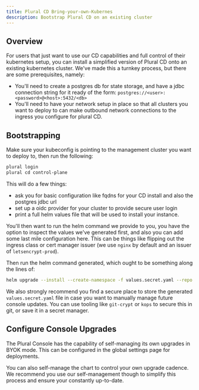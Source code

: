 ```yaml
---
title: Plural CD Bring-your-own-Kubernes
description: Bootstrap Plural CD on an existing cluster
---
```


## Overview

For users that just want to use our CD capabilities and full control of their kubernetes setup, you can install a simplified version of Plural CD onto an existing kubernetes cluster. We've made this a turnkey process, but there are some prerequisites, namely:

- You'll need to create a postgres db for state storage, and have a jdbc connection string for it ready of the form: `postgres://<user>:<password>@<host>:5432/<db>`
- You'll need to have your network setup in place so that all clusters you want to deploy to can make outbound network connections to the ingress you configure for plural CD.

## Bootstrapping

Make sure your kubeconfig is pointing to the management cluster you want to deploy to, then run the following:

```sh
plural login
plural cd control-plane
```

This will do a few things:

- ask you for basic configuration like fqdns for your CD install and also the postgres jdbc url
- set up a oidc provider for your cluster to provide secure user login
- print a full helm values file that will be used to install your instance.

You'll then want to run the helm command we provide to you, you have the option to inspect the values we've generated first, and also you can add some last mile configuration here. This can be things like flipping out the ingress class or cert manager issuer (we use `nginx` by default and an issuer of `letsencrypt-prod`).

Then run the helm command generated, which ought to be something along the lines of:

```sh
helm upgrade --install --create-namespace -f values.secret.yaml --repo https://pluralsh.github.io/console console console -n plrl-console
```

We also strongly recommend you find a secure place to store the generated `values.secret.yaml` file in case you want to manually manage future console updates. You can use tooling like `git-crypt` or `kops` to secure this in git, or save it in a secret manager.

## Configure Console Upgrades

The Plural Console has the capability of self-managing its own upgrades in BYOK mode. This can be configured in the global settings page for deployments.

You can also self-manage the chart to control your own upgrade cadence. We recommend you use our self-management though to simplify this process and ensure your constantly up-to-date.
